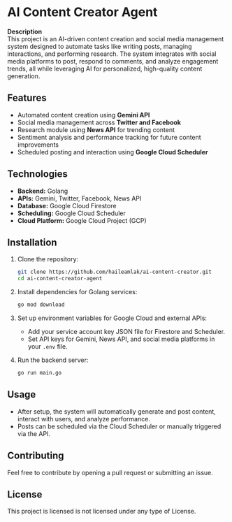 # AI Content Creator Agent

**Description**  
This project is an AI-driven content creation and social media management system designed to automate tasks like writing posts, managing interactions, and performing research. The system integrates with social media platforms to post, respond to comments, and analyze engagement trends, all while leveraging AI for personalized, high-quality content generation.

## Features
- Automated content creation using **Gemini API**
- Social media management across **Twitter and Facebook**
- Research module using **News API** for trending content
- Sentiment analysis and performance tracking for future content improvements
- Scheduled posting and interaction using **Google Cloud Scheduler**

## Technologies
- **Backend:** Golang
- **APIs:** Gemini, Twitter, Facebook, News API
- **Database:** Google Cloud Firestore
- **Scheduling:** Google Cloud Scheduler
- **Cloud Platform:** Google Cloud Project (GCP)

## Installation

1. Clone the repository:
   ```bash
   git clone https://github.com/haileamlak/ai-content-creator.git
   cd ai-content-creator-agent
   ```

2. Install dependencies for Golang services:
   ```bash
   go mod download
   ```

3. Set up environment variables for Google Cloud and external APIs:
   - Add your service account key JSON file for Firestore and Scheduler.
   - Set API keys for Gemini, News API, and social media platforms in your `.env` file.

4. Run the backend server:
   ```bash
   go run main.go
   ```

## Usage

- After setup, the system will automatically generate and post content, interact with users, and analyze performance.
- Posts can be scheduled via the Cloud Scheduler or manually triggered via the API.

## Contributing
Feel free to contribute by opening a pull request or submitting an issue.

## License
This project is licensed is not licensed under any type of License.
